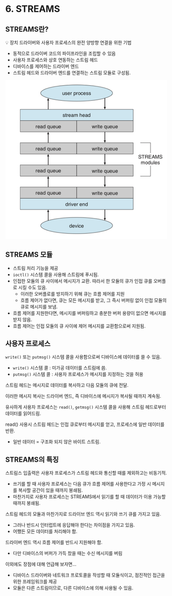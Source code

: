 # 6. STREAMS

## STREAMS란?

<aside>
💡 장치 드라이버와 사용자 프로세스의 완전 양방향 연결을 위한 기법

</aside>

- 동적으로 드라이버 코드의 파이프라인을 조립할 수 있음
- 사용자 프로세스와 상호 연동하는 스트림 헤드
- 디바이스를 제어하는 드라이버 엔드
- 스트림 헤드와 드라이버 엔드를 연결하는 스트림 모듈로 구성됨.

![IMG_0199.jpeg](./참고자료/12-6-0.jpeg)

## STREAMS 모듈

- 스트림 처리 기능을 제공
- `ioctl()` 시스템 콜을 사용해 스트림에 푸시됨.
- 인접한 모듈의 큐 사이에서 메시지가 교환. 따라서 한 모듈의 큐가 인접 큐를 오버플로 시킬 수도 있음.
    - 이러한 오버플로를 방지하기 위해 큐는 흐름 제어를 지원
    - 흐름 제어가 없다면, 큐는 모든 메시지를 받고, 그 즉시 버퍼링 없이 인접 모듈의 큐로 메시지를 보냄.
- 흐름 제어를 지원한다면, 메시지를 버퍼링하고 충분한 버퍼 용량이 없으면 메시지를 받지 않음.
- 흐름 제어는 인접 모듈의 큐 사이에 제어 메시지를 교환함으로써 지원됨.

## 사용자 프로세스

`write()` 또는 `putmsg()` 시스템 콜을 사용함으로써 디바이스에 데이터를 쓸 수 있음.

- `write()` 시스템 콜 : 미가공 데이터를 스트림에 씀.
- `putmsg()` 시스템 콜 : 사용자 프로세스가 메시지를 지정하는 것을 허용

스트림 헤드는 메시지로 데이터를 복사하고 다음 모듈의 큐에 전달.

이러한 메시지 복사는 드라이버 엔드, 즉 디바이스에 메시지가 복사될 때까지 계속됨.

유사하게 사용자 프로세스는 `read()`, `getmsg()` 시스템 콜을 사용해 스트림 헤드로부터 데이터를 읽어드림.

read() 사용시 스트림 헤드는 인접 큐로부터 메시지를 얻고, 프로세스에 일반 데이터를 반환.

- 일반 데이터 = 구조화 되지 않은 바이트 스트림.

## STREAMS의 특징

스트림스 입출력은 사용자 프로세스가 스트림 헤드와 통신할 때를 제외하고는 비동기적.

- 쓰기를 할 때 사용자 프로세스는 다음 큐가 흐름 제어를 사용한다고 가정 시 메시지를 복사할 공간이 있을 때까지 봉쇄됨.
- 마찬가지로 사용자 프로세스는 STREAMS에서 읽기를 할 때 데이터가 이용 가능할 때까지 봉쇄됨.

스트림 헤드의 모듈과 마찬가지로 드라이브 엔드 역시 읽기와 쓰기 큐를 가지고 있음.

- 그러나 반드시 인터럽트에 응답해야 한다는 차이점을 가지고 있음.
- 어쨌든 모든 데이터를 처리해야 함.

드라이버 엔드 역시 흐름 제어를 반드시 지원해야 함.

- 다만 디바이스의 버퍼가 가득 찼을 때는 수신 메시지를 버림

이외에도 장점에 대해 언급해 보자면…

- 디바이스 드라이버와 네트워크 프로토콜을 작성할 때 모듈식이고, 점진적인 접근을 위한 프레임워크를 제공
- 모듈은 다른 스트림이므로, 다른 디바이스에 의해 사용될 수 있음.